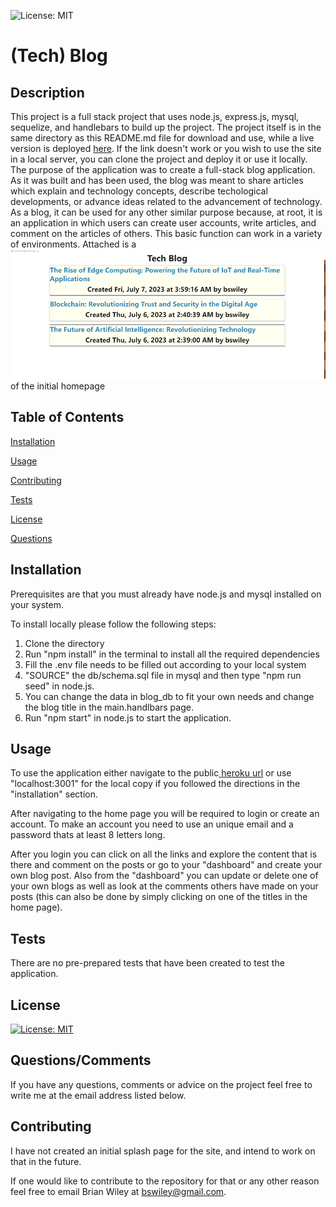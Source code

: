 ![License: MIT](https://img.shields.io/badge/License-MIT-yellow.svg)

# (Tech) Blog

## Description

This project is a full stack project that uses node.js, express.js, mysql, sequelize, and handlebars to build up the project.  The project itself is in the same directory as this README.md file for download and use, while a live version is deployed [here](https://blog-of-things-tech-9bcc541378b3.herokuapp.com/). If the link doesn't work or you wish to use the site in a local server, you can clone the project and deploy it or use it locally.  The purpose of the application was to create a full-stack blog application.  As it was built and has been used, the blog was meant to share articles which explain and technology concepts, describe techological developments, or advance ideas related to the advancement of technology.  As a blog, it can be used for any other similar purpose because, at root, it is an application in which users can create user accounts, write articles, and comment on the articles of others.  This basic function can work in a variety of environments. Attached is a ![screen shot](/views/images/Screencapture.png) of the initial homepage

 ## Table of Contents

[Installation](#Installation)

[Usage](#Usage)

[Contributing](#Contributing)

[Tests](#Tests)

[License](#License)

[Questions](#Questions)

## Installation
Prerequisites are that you must already have node.js and mysql installed on your system.  

To install locally please follow the following steps:
1. Clone the directory 
2. Run "npm install" in the terminal to install all the required dependencies  
3. Fill the .env file needs to be filled out according to your local system
4. "SOURCE" the db/schema.sql file in mysql and then type "npm run seed" in node.js. 
5. You can change the data in blog_db to fit your own needs and change the blog title in the main.handlbars page. 
6. Run "npm start"  in node.js to start the application.  



## Usage
To use the application either navigate to the public[ heroku url](https://blog-of-things-tech-9bcc541378b3.herokuapp.com/)  or use "localhost:3001" for the local copy if you followed the directions in the "installation" section. 

After navigating to the home page you will be required to login or create an account. To make an account you need to use an unique email and a password thats at least 8 letters long.

After you login you can click on all the links and explore the content that is there and comment on the posts or go to your "dashboard" and create your own blog post.  Also from the "dashboard" you can update or delete one of your own blogs as well as look at the comments others have made on your posts (this can also be done by simply clicking on one of the titles in the home page).



## Tests
There are no pre-prepared tests that have been created to test the application.  

## License
[![License: MIT](https://img.shields.io/badge/License-MIT-yellow.svg)](https://opensource.org/licenses/MIT)

## Questions/Comments
If you have any questions, comments or advice on the project feel free to write me at the email address listed below.  

## Contributing
I have not created an initial splash page for the site, and intend to work on that in the future. 

If one would like to contribute to the repository for that or any other reason feel free to email Brian Wiley at bswiley@gmail.com.  
